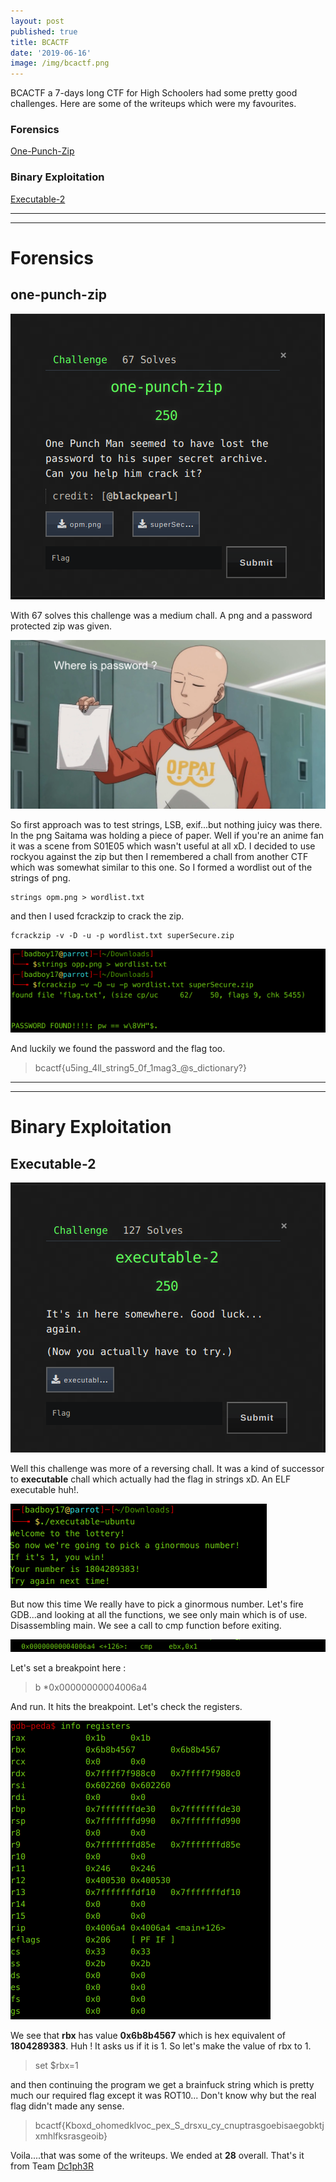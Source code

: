 ```yaml
---
layout: post
published: true
title: BCACTF
date: '2019-06-16'
image: /img/bcactf.png
---
```

BCACTF a 7-days long CTF for High Schoolers had some pretty good challenges. Here are some of the writeups which were my favourites.


### Forensics
[One-Punch-Zip](#one-punch-zip)

### Binary Exploitation
[Executable-2](#executable-2)

***
***

# Forensics 

## one-punch-zip
![one](/img/bcactf/one.png)

With 67 solves this challenge was a medium chall. A png and a password protected zip was given.


![opm](/img/bcactf/opm.png)

So first approach was to test strings, LSB, exif...but nothing juicy was there. In the png Saitama was holding a piece of paper. Well if you're an anime fan it was a scene from S01E05 which wasn't useful at all xD. I decided to use rockyou against the zip but then I remembered a chall from another CTF which was somewhat similar to this one. So I formed a wordlist out of the strings of png.

```
strings opm.png > wordlist.txt
```
and then I used fcrackzip to crack the zip.
```
fcrackzip -v -D -u -p wordlist.txt superSecure.zip
```
![one2](/img/bcactf/one2.png)

And luckily we found the password and the flag too.
>bcactf{u5ing_4ll_string5_0f_1mag3_@s_dictionary?}

***
***

# Binary Exploitation

## Executable-2

![exe](/img/bcactf/exe2.png)

Well this challenge was more of a reversing chall. It was a kind of successor to **executable** chall which actually had the flag in strings xD. An ELF executable huh!.

![exe2](/img/bcactf/exe3.png)

But now this time We really have to pick a ginormous number. Let's fire GDB...and looking at all the functions, we see only main which is of use. Disassembling main.
We see a call to cmp function before exiting.

![exe4](/img/bcactf/exe4.png)

Let's set a breakpoint here :
>b *0x00000000004006a4

And run. It hits the breakpoint. Let's check the registers.

![exe5](/img/bcactf/exe5.png)

We see that **rbx** has value **0x6b8b4567** which is hex equivalent of **1804289383**. Huh ! It asks us if it is 1. So let's make the value of rbx to 1.

>set $rbx=1

and then continuing the program we get a brainfuck string which is pretty much our required flag except it was ROT10... Don't know why but the real flag didn't made any sense.

>bcactf{Kboxd_ohomedklvoc_pex_S_drsxu_cy_cnuptrasgoebisaegobktjxmhlfksrasgeoib}

Voila....that was some of the writeups. We ended at **28** overall.
That's it from Team [Dc1ph3R](https://ctftime.org/team/69272)
